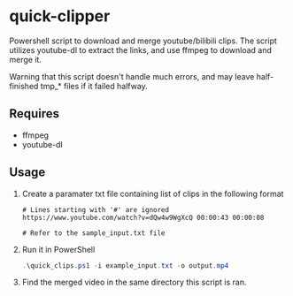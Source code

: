 # quick-clipper
Powershell script to download and merge youtube/bilibili clips. 
The script utilizes youtube-dl to extract the links, and use ffmpeg to download and merge it.

Warning that this script doesn't handle much errors, and may leave half-finished tmp_* files if it failed halfway.

## Requires
* ffmpeg
* youtube-dl

## Usage
1. Create a paramater txt file containing list of clips in the following format
    ```
    # Lines starting with '#' are ignored
    https://www.youtube.com/watch?v=dQw4w9WgXcQ 00:00:43 00:00:08

    # Refer to the sample_input.txt file
    ```

2. Run it in PowerShell
    ```powershell
    .\quick_clips.ps1 -i example_input.txt -o output.mp4
    ```

3. Find the merged video in the same directory this script is ran.
